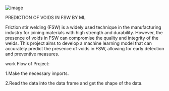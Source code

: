 ![image](https://github.com/Namog0916/Prediction-of-Voids-in-FSW-by-Machine-Learning-Project/assets/126410835/38c347f3-7146-45d2-bb71-abb4493ed51f)




 PREDICTION OF VOIDS IN FSW BY ML

Friction stir welding (FSW) is a widely used technique in the manufacturing industry for joining materials with high strength and durability. However, the presence of voids in FSW can compromise the quality and integrity of the welds. This project aims to develop a machine learning model that can accurately predict the presence of voids in FSW, allowing for early detection and preventive measures.

work Flow of Project:

1.Make the necessary imports.

2.Read the data into the data frame and get the shape of the data.
